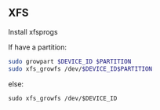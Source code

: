 
## XFS
Install xfsprogs  

If have a partition:
```bash
sudo growpart $DEVICE_ID $PARTITION
sudo xfs_growfs /dev/$DEVICE_ID$PARTITION
```

else:
```
sudo xfs_growfs /dev/$DEVICE_ID
